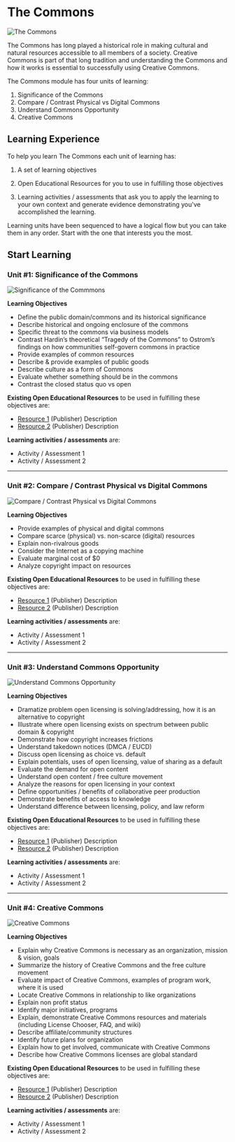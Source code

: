 # The Commons

![The Commons](https://github.com/creativecommons/cc-cert-map/blob/master/img/TheCommons.jpg "The Commons")

The Commons has long played a historical role in making cultural and natural resources accessible to all members of a society. Creative Commons is part of that long tradition and understanding the Commons and how it works is essential to successfully using Creative Commons.

The Commons module has four units of learning:

1. Significance of the Commons
2. Compare / Contrast Physical vs Digital Commons
3. Understand Commons Opportunity 
4. Creative Commons

## Learning Experience

To help you learn The Commons each unit of learning has:

1. A set of learning objectives

2. Open Educational Resources for you to use in fulfilling those objectives

3. Learning activities / assessments that ask you to apply the learning to your own context and generate evidence demonstrating you've accomplished the learning. 

Learning units have been sequenced to have a logical flow but you can take them in any order. Start with the one that interests you the most.

## Start Learning

### Unit #1: Significance of the Commons

![Significance of the Commmons](https://github.com/creativecommons/cc-cert-map/blob/master/img/SignificanceofCommons.jpg "Significance of the Commmons")

**Learning Objectives**
  * Define the public domain/commons and its historical significance
  * Describe historical and ongoing enclosure of the commons
  * Specific threat to the commons via business models
  * Contrast Hardin’s theoretical “Tragedy of the Commons” to Ostrom’s findings on how communities self-govern commons in practice
  * Provide examples of common resources
  * Describe & provide examples of public goods
  * Describe culture as a form of Commons
  * Evaluate whether something should be in the commons
  * Contrast the closed status quo vs open
  
**Existing Open Educational Resources** to be used in fulfilling these objectives are:
  *  [Resource 1](http://) (Publisher) Description
  *  [Resource 2](http://) (Publisher) Description

**Learning activities / assessments** are:
  * Activity / Assessment 1
  * Activity / Assessment 2

---

### Unit #2: Compare / Contrast Physical vs Digital Commons

![Compare / Contrast Physical vs Digital Commons](https://github.com/creativecommons/cc-cert-map/blob/master/img/CompareContrastCommons.jpg "Compare / Contrast Physical vs Digital Commons")

**Learning Objectives**
  * Provide examples of physical and digital commons
  * Compare scarce (physical) vs. non-scarce (digital) resources
  * Explain non-rivalrous goods
  * Consider the Internet as a copying machine
  * Evaluate marginal cost of $0
  * Analyze copyright impact on resources
   
**Existing Open Educational Resources** to be used in fulfilling these objectives are:
  *  [Resource 1](http://) (Publisher) Description
  *  [Resource 2](http://) (Publisher) Description

**Learning activities / assessments** are:
  * Activity / Assessment 1
  * Activity / Assessment 2

---

### Unit #3: Understand Commons Opportunity

![Understand Commons Opportunity](https://github.com/creativecommons/cc-cert-map/blob/master/img/UnderstandCommons.jpg "Understand Commons Opportunity")

**Learning Objectives**
  * Dramatize problem open licensing is solving/addressing, how it is an alternative to copyright
  * Illustrate where open licensing exists on spectrum between public domain & copyright
  * Demonstrate how copyright increases frictions
  * Understand takedown notices (DMCA / EUCD)
  * Discuss open licensing as choice vs. default
  * Explain potentials, uses of open licensing, value of sharing as a default
  * Evaluate the demand for open content
  * Understand open content / free culture movement
  * Analyze the reasons for open licensing in your context
  * Define opportunities / benefits of collaborative peer production
  * Demonstrate benefits of access to knowledge
  * Understand difference between licensing, policy, and law reform
  
**Existing Open Educational Resources** to be used in fulfilling these objectives are:
  *  [Resource 1](http://) (Publisher) Description
  *  [Resource 2](http://) (Publisher) Description

**Learning activities / assessments** are:
  * Activity / Assessment 1
  * Activity / Assessment 2

---

### Unit #4: Creative Commons

![Creative Commons](https://github.com/creativecommons/cc-cert-map/blob/master/img/CreativeCommons.jpg "Creative Commons")

**Learning Objectives**  
  * Explain why Creative Commons is necessary as an organization, mission & vision, goals
  * Summarize the history of Creative Commons and the free culture movement
  * Evaluate impact of Creative Commons, examples of program work, where it is used
  * Locate Creative Commons in relationship to like organizations
  * Explain non profit status
  * Identify major initiatives, programs
  * Explain, demonstrate Creative Commons resources and materials (including License Chooser, FAQ, and wiki)
  * Describe affiliate/community structures
  * Identify future plans for organization
  * Explain how to get involved, communicate with Creative Commons
  * Describe how Creative Commons licenses are global standard

**Existing Open Educational Resources** to be used in fulfilling these objectives are:
  *  [Resource 1](http://) (Publisher) Description
  *  [Resource 2](http://) (Publisher) Description

**Learning activities / assessments** are:
  * Activity / Assessment 1
  * Activity / Assessment 2


